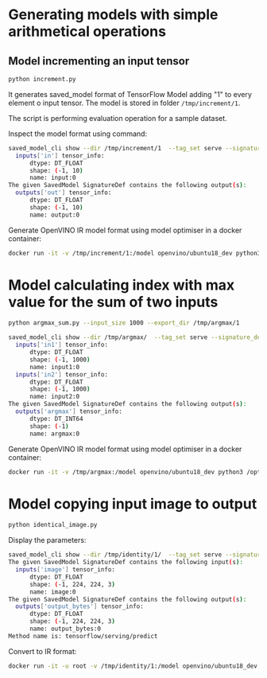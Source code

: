 # Generating models with simple arithmetical operations

## Model incrementing an input tensor

```bash
python increment.py
```

It generates saved_model format of TensorFlow Model adding "1" to every element o input tensor.
The model is stored in folder `/tmp/increment/1`.

The script is performing evaluation operation for a sample dataset.

Inspect the model format using command:

```bash
saved_model_cli show --dir /tmp/increment/1  --tag_set serve --signature_def serving_default
  inputs['in'] tensor_info:
      dtype: DT_FLOAT
      shape: (-1, 10)
      name: input:0
The given SavedModel SignatureDef contains the following output(s):
  outputs['out'] tensor_info:
      dtype: DT_FLOAT
      shape: (-1, 10)
      name: output:0
```

Generate OpenVINO IR model format using model optimiser in a docker container:

```bash
docker run -it -v /tmp/increment/1:/model openvino/ubuntu18_dev python3 /opt/intel/openvino/deployment_tools/model_optimizer/mo.py --saved_model_dir /model/ --batch 1 --output_dir /model/

```

# Model calculating index with max value for the sum of two inputs

```bash
python argmax_sum.py --input_size 1000 --export_dir /tmp/argmax/1
```

```bash
saved_model_cli show --dir /tmp/argmax/  --tag_set serve --signature_def serving_default
  inputs['in1'] tensor_info:
      dtype: DT_FLOAT
      shape: (-1, 1000)
      name: input1:0
  inputs['in2'] tensor_info:
      dtype: DT_FLOAT
      shape: (-1, 1000)
      name: input2:0
The given SavedModel SignatureDef contains the following output(s):
  outputs['argmax'] tensor_info:
      dtype: DT_INT64
      shape: (-1)
      name: argmax:0
```


Generate OpenVINO IR model format using model optimiser in a docker container:

```bash
docker run -it -v /tmp/argmax:/model openvino/ubuntu18_dev python3 /opt/intel/openvino_2020.1.023/deployment_tools/model_optimizer/mo.py --saved_model_dir /model/ --batch 1 --output_dir /model/

```

# Model copying input image to output

```bash
python identical_image.py
```

Display the parameters:
```bash
saved_model_cli show --dir /tmp/identity/1/  --tag_set serve --signature_def serving_default
The given SavedModel SignatureDef contains the following input(s):
  inputs['image'] tensor_info:
      dtype: DT_FLOAT
      shape: (-1, 224, 224, 3)
      name: image:0
The given SavedModel SignatureDef contains the following output(s):
  outputs['output_bytes'] tensor_info:
      dtype: DT_FLOAT
      shape: (-1, 224, 224, 3)
      name: output_bytes:0
Method name is: tensorflow/serving/predict
```
Convert to IR format:
```bash
docker run -it -u root -v /tmp/identity/1:/model openvino/ubuntu18_dev python3 /opt/intel/openvino_2021/deployment_tools/model_optimizer/mo.py --saved_model_dir /model/ --batch 1 --output_dir /model
```